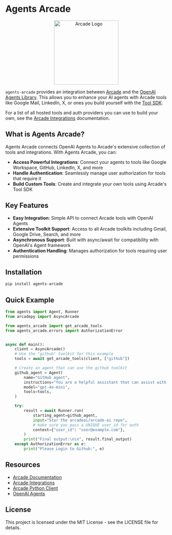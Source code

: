 # Agents Arcade

<p align="center">
  <img src="https://docs.arcade.dev/images/logo/arcade-logo.png" alt="Arcade Logo" width="200"/>
</p>

`agents-arcade` provides an integration between [Arcade](https://docs.arcade.dev) and the [OpenAI Agents Library](https://github.com/openai/openai-python). This allows you to enhance your AI agents with Arcade tools like Google Mail, LinkedIn, X, or ones you build yourself with the [Tool SDK](https://github.com/ArcadeAI/arcade-ai).

For a list of all hosted tools and auth providers you can use to build your own, see the [Arcade Integrations](https://docs.arcade.dev/toolkits) documentation.

## What is Agents Arcade?

Agents Arcade connects OpenAI Agents to Arcade's extensive collection of tools and integrations. With Agents Arcade, you can:

-   **Access Powerful Integrations**: Connect your agents to tools like Google Workspace, GitHub, LinkedIn, X, and more
-   **Handle Authentication**: Seamlessly manage user authorization for tools that require it
-   **Build Custom Tools**: Create and integrate your own tools using Arcade's Tool SDK

## Key Features

-   **Easy Integration**: Simple API to connect Arcade tools with OpenAI Agents
-   **Extensive Toolkit Support**: Access to all Arcade toolkits including Gmail, Google Drive, Search, and more
-   **Asynchronous Support**: Built with async/await for compatibility with OpenAI's Agent framework
-   **Authentication Handling**: Manages authorization for tools requiring user permissions

## Installation

```bash
pip install agents-arcade
```

## Quick Example

```python
from agents import Agent, Runner
from arcadepy import AsyncArcade

from agents_arcade import get_arcade_tools
from agents_arcade.errors import AuthorizationError


async def main():
    client = AsyncArcade()
    # Use the "github" toolkit for this example
    tools = await get_arcade_tools(client, ["github"])

    # Create an agent that can use the github toolkit
    github_agent = Agent(
        name="GitHub agent",
        instructions="You are a helpful assistant that can assist with GitHub API calls.",
        model="gpt-4o-mini",
        tools=tools,
    )

    try:
        result = await Runner.run(
            starting_agent=github_agent,
            input="Star the arcadeai/arcade-ai repo",
            # make sure you pass a UNIQUE user_id for auth
            context={"user_id": "user@example.com"},
        )
        print("Final output:\n\n", result.final_output)
    except AuthorizationError as e:
        print("Please Login to Github:", e)
```

## Resources

-   [Arcade Documentation](https://docs.arcade.dev)
-   [Arcade Integrations](https://docs.arcade.dev/toolkits)
-   [Arcade Python Client](https://github.com/ArcadeAI/arcade-py)
-   [OpenAI Agents](https://platform.openai.com/docs/guides/agents)

## License

This project is licensed under the MIT License - see the LICENSE file for details.
